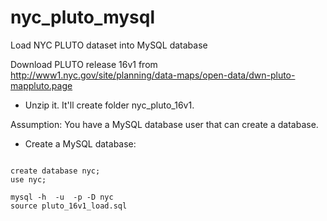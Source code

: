 # nyc_pluto_mysql
Load NYC PLUTO dataset into MySQL database

Download PLUTO release 16v1 from http://www1.nyc.gov/site/planning/data-maps/open-data/dwn-pluto-mappluto.page
- Unzip it. It'll create folder nyc_pluto_16v1.

Assumption:
You have a MySQL database user that can create a database.

- Create a MySQL database: 

<code> 
create database nyc;
use nyc; 
</code>

<code>
mysql -h <host> -u <mysql_user> -p<mysql_pwd> -D nyc
source pluto_16v1_load.sql
</code>


